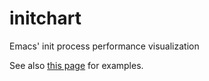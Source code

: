 initchart
=========

Emacs' init process performance visualization


See also [this page](http://yuttie.github.io/initchart/) for examples.
